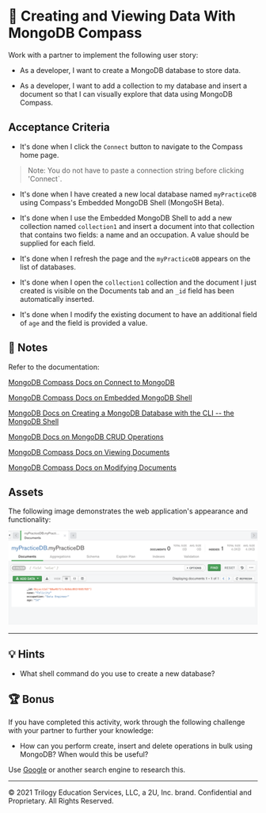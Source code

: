 # 📖 Creating and Viewing Data With MongoDB Compass

Work with a partner to implement the following user story:

* As a developer, I want to create a MongoDB database to store data. 

* As a developer, I want to add a collection to my database and insert a document so that I can visually explore that data using MongoDB Compass. 

## Acceptance Criteria

* It's done when I click the `Connect` button to navigate to the Compass home page. 
> Note: You do not have to paste a connection string before clicking 'Connect`.

* It's done when I have created a new local database named `myPracticeDB` using Compass's Embedded MongoDB Shell (MongoSH Beta).

* It's done when I use the Embedded MongoDB Shell to add a new collection named `collection1` and insert a document into that collection that contains two fields: a name and an occupation. A value should be supplied for each field.

* It's done when I refresh the page and the `myPracticeDB` appears on the list of databases.

* It's done when I open the `collection1` collection and the document I just created is visible on the Documents tab and an `_id` field has been automatically inserted.

* It's done when I modify the existing document to have an additional field of `age` and the field is provided a value. 

## 📝 Notes

Refer to the documentation: 

[MongoDB Compass Docs on Connect to MongoDB](https://docs.mongodb.com/compass/current/connect/)

[MongoDB Compass Docs on Embedded MongoDB Shell](https://docs.mongodb.com/compass/current/embedded-shell/)

[MongoDB Docs on Creating a MongoDB Database with the CLI -- the MongoDB Shell](https://www.mongodb.com/basics/create-database)

[MongoDB Docs on MongoDB CRUD Operations](https://docs.mongodb.com/manual/crud/)

[MongoDB Compass Docs on Viewing Documents](https://docs.mongodb.com/compass/current/documents/view/)

[MongoDB Compass Docs on Modifying Documents](https://docs.mongodb.com/compass/current/documents/modify/)

## Assets

The following image demonstrates the web application's appearance and functionality:

![Image showing myPracticeDB Database with one document in Compass](./assets/image_1.png)

---

## 💡 Hints

* What shell command do you use to create a new database? 

## 🏆 Bonus

If you have completed this activity, work through the following challenge with your partner to further your knowledge:

* How can you perform create, insert and delete operations in bulk using MongoDB? When would this be useful? 

Use [Google](https://www.google.com) or another search engine to research this.

---
© 2021 Trilogy Education Services, LLC, a 2U, Inc. brand. Confidential and Proprietary. All Rights Reserved.
